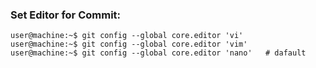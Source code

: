 ### Set Editor for Commit:
```console
user@machine:~$ git config --global core.editor 'vi'
user@machine:~$ git config --global core.editor 'vim'    
user@machine:~$ git config --global core.editor 'nano'   # dafault
```
